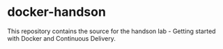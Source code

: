 # docker-handson
This repository contains the source for the handson lab - Getting started with Docker and Continuous Delivery. 
